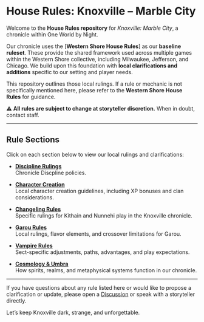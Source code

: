 # House Rules: Knoxville – Marble City

Welcome to the **House Rules repository** for *Knoxville: Marble City*, a chronicle within One World by Night.

Our chronicle uses the [**Western Shore House Rules**] as our **baseline ruleset**. These provide the shared framework used across multiple games within the Western Shore collective, including Milwaukee, Jefferson, and Chicago. We build upon this foundation with **local clarifications and additions** specific to our setting and player needs.

This repository outlines those local rulings. If a rule or mechanic is not specifically mentioned here, please refer to the **Western Shore House Rules** for guidance.

⚠️ **All rules are subject to change at storyteller discretion.** When in doubt, contact staff.

---

## Rule Sections

Click on each section below to view our local rulings and clarifications:

- [**Discipline Rulings**](./discipline/README.md)  
  Chronicle Discpline policies.

- [**Character Creation**](./creation/README.md)  
  Local character creation guidelines, including XP bonuses and clan considerations.

- [**Changeling Rules**](./changeling/README.md)  
  Specific rulings for Kithain and Nunnehi play in the Knoxville chronicle.

- [**Garou Rules**](./garou/README.md)  
  Local rulings, flavor elements, and crossover limitations for Garou.

- [**Vampire Rules**](./vampire/README.md)  
  Sect-specific adjustments, paths, advantages, and play expectations.

- [**Cosmology & Umbra**](./cosmology/README.md)  
  How spirits, realms, and metaphysical systems function in our chronicle.

---

If you have questions about any rule listed here or would like to propose a clarification or update, please open a [Discussion](https://github.com/mckn-larp/house-rules/discussions) or speak with a storyteller directly.

Let’s keep Knoxville dark, strange, and unforgettable.
